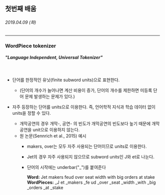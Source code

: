 ## 첫번째 배움
###### 2019.04.09 (화)
-----

### WordPiece tokenizer
##### "Language Independent, Universal Tokenizer" 

<br>

* 단어를 한정적인 유닛(finite subword units)으로 표현한다.
  + (단어의 개수가 늘어나면 계산 비용이 증가, 단어의 개수를 제한하면 미등록 단어 문제 발생하는 문제가 있다.)

* 자주 등장하는 단어를 units으로 이용한다. 즉, 언어학적 지식과 학습 데이터 없이 units을 정할 수 있다.
  + 개막공연의 경우 개막-, 공연- 의 빈도가 개막공연의 빈도보다 높기 때문에 개막공연을 unit으로 이용하지 않는다.
  + 원 논문(Sennrich et al., 2015) 예시
    - makers, over는 모두 자주 사용되는 단어이므로 units로 이용한다.
    - Jet의 경우 자주 사용되지 않으므로 subword units인 J와 et로 나눈다.
    - 단어의 시작에는 underbar("\_")를 붙여준다  
      
       **Word:** Jet makers feud over seat width with big orders at stake  
       **WordPieces:** \_J et \_makers \_fe ud \_over \_seat \_width \_with \_big \_orders \_at \_stake

